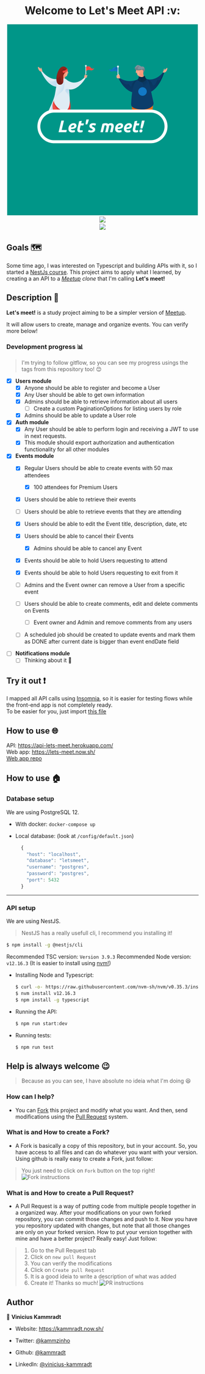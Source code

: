 


<h1 align="center">Welcome to Let's Meet API :v: </h1>

<div align="center">
    <img  src="./images/lets-meet.png"  alt="Let's meet logo"  width=500">
</div>



<div align="center">

<img  src="https://forthebadge.com/images/badges/built-with-love.svg" />

</div>



<div align="center">

<a  href="https://github.com/kammradt/lets-meet-api/stargazers">

<img  src="https://img.shields.io/github/stars/kammradt/lets-meet-api.svg?style=for-the-badge" />

</a>

</div>



##  Goals 🗺️

Some time ago, I was interested on Typescript and building APIs with it, so I started a [NestJs course](https://github.com/kammradt/learning-nestjs). This project aims to apply what I learned, by creating a an API to a *[Meetup](https://www.meetup.com/) clone* that I'm calling **Let's meet!**



##  Description 📝

**Let's meet!** is a study project aiming to be a simpler version of [Meetup](https://www.meetup.com/).

It will allow users to create, manage and organize events.
You can verify more below!


###  Development progress :bar_chart:

> I'm trying to follow gitflow, so you can see my progress usings the tags from this repository too! :blush:


- [x] **Users module**
	- [x] Anyone should be able to register and become a User
	- [x] Any User should be able to get own information
	- [x] Admins should be able to retrieve information about all users
	    - [ ] Create a custom PaginationOptions for listing users by role
	- [x] Admins should be able to update a User role

- [x] **Auth module**
	- [x] Any User should be able to perform login and receiving a JWT to use in next requests.
	- [x] This module should export authorization and authentication functionality for all other modules

- [x] **Events module**
	- [x] Regular Users should be able to create events with 50 max attendees
		- [x] 100 attendees for Premium Users
	- [x] Users should be able to retrieve their events
	- [ ] Users should be able to retrieve events that they are attending
	- [x] Users should be able to edit the Event title, description, date, etc
	- [x] Users should be able to cancel their Events
		- [x] Admins should be able to cancel any Event
	- [x] Events should be able to hold Users requesting to attend
	- [x] Events should be able to hold Users requesting to exit from it
	- [ ] Admins and the Event owner can remove a User from a specific event
	- [ ] Users should be able to create comments, edit and delete comments on Events
		- [ ] Event owner and Admin and remove comments from any users
	- [ ] A scheduled job should be created to update events and mark them as DONE after current date is bigger than event endDate field


- [ ] **Notifications module**
    - [ ] Thinking about it 🤔

##  Try it out :exclamation:

I mapped all API calls using [Insomnia](https://insomnia.rest/download/core/?&ref=), so it is easier for testing flows while the front-end app is not completely ready.     
To be easier for you, just import [this file](https://github.com/kammradt/lets-meet-api/blob/master/insomnia/Insomnia_api.json)
 

##  How to use :globe_with_meridians:

API: https://api-lets-meet.herokuapp.com/  
Web app: https://lets-meet.now.sh/  
[Web app repo](https://github.com/kammradt/lets-meet-client)

##  How to use :house:

### Database setup

We are using PostgreSQL 12.

- With docker:
	`docker-compose up`

- Local database:  (look at `/config/default.json`)
  ```js
	{
	  "host": "localhost",
      "database": "letsmeet",
      "username": "postgres",
      "password": "postgres",
      "port": 5432
	}
	```
***

### API setup

We are using NestJS.
> NestJS has a really usefull cli, I recommend you installing it!
```bash
$ npm install -g @nestjs/cli
```

Recommended TSC version: `Version 3.9.3`
Recommended Node version: `v12.16.3`
(It is easier to install using [nvm!](https://github.com/nvm-sh/nvm))

- Installing Node and Typescript:
	```bash
	$ curl -o- https://raw.githubusercontent.com/nvm-sh/nvm/v0.35.3/install.sh | bash
	$ nvm install v12.16.3
	$ npm install -g typescript
	```

- Running the API:
	```bash
	$ npm run start:dev
	```

- Running tests:
	```bash
	$ npm run test
	```

##  Help is always welcome :wink:
> Because as you can see, I have absolute no ideia what I'm doing :satisfied:

### How can I help?
- You can [Fork](https://help.github.com/en/github/getting-started-with-github/fork-a-repo) this project and modify what you want. And then, send modifications using the [Pull Request](https://help.github.com/en/github/collaborating-with-issues-and-pull-requests/creating-a-pull-request) system.

### What is and How to create a Fork?
- A Fork is basically a copy of this repository, but in your account. So, you have access to all files and can do whatever you want with your version.
Using github is really easy to create a Fork, just follow:
> You just need to click on `Fork` button on the top right!
![Fork instructions](https://github.com/kammradt/lets-meet-api/blob/master/images/fork.gif)

### What is and How to create a Pull Request?
- A Pull Request is a way of putting code from multiple people together in a organized way. After your modifications on your own forked repository, you can commit those changes and push to it.
Now you have you repository updated with changes, but note that all those changes are only on your forked version.
How to put your version together with mine and have a better project? Really easy! Just follow:
> 1. Go to the Pull Request tab
> 2. Click on `new pull Request`
> 3. You can verify the modifications
> 4. Click on `Create pull Request`
> 5. It is a good ideia to write a description of what was added
> 5. Create it! Thanks so much!
![PR instructions](https://github.com/kammradt/lets-meet-api/blob/master/images/pr.gif)



##  Author

👤 **Vinicius Kammradt**

* Website: https://kammradt.now.sh/

* Twitter: [@kammzinho](https://twitter.com/kammzinho)

* Github: [@kammradt](https://github.com/kammradt)

* LinkedIn: [@vinicius-kammradt](https://linkedin.com/in/vinicius-kammradt)
